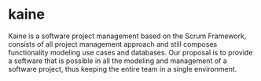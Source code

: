 kaine
=====

Kaine is a software project management based on the Scrum Framework, consists of all project management approach and still composes functionality modeling use cases and databases.
Our proposal is to provide a software that is possible in all the modeling and management of a software project, thus keeping the entire team in a single environment.